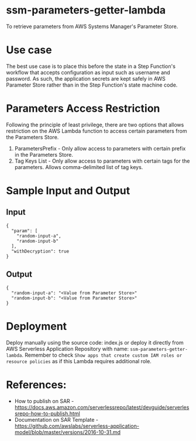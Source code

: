# ssm-parameters-getter-lambda

To retrieve parameters from AWS Systems Manager's Parameter Store. 

# Use case

The best use case is to place this before the state in a Step Function's workflow that accepts configuration as input such as username and password. As such, the application secrets are kept safely in AWS Parameter Store rather than in the Step Function's state machine code.


# Parameters Access Restriction

Following the principle of least privilege, there are two options that allows restriction on the AWS Lambda function to access certain parameters from the Parameters Store.

1. ParametersPrefix - Only allow access to parameters with certain prefix in the Parameters Store. 
2. Tag Keys List - Only allow access to parameters with certain tags for the parameters. Allows comma-delimited list of tag keys.


# Sample Input and Output
## Input 
```
{
  "param": [
    "random-input-a",
    "random-input-b"
  ],
  "withDecryption": true
}
```
## Output
```
{
  "random-input-a": "<Value from Parameter Store>"
  "random-input-b": "<Value from Parameter Store>"
}
```

# Deployment

Deploy manually using the source code: index.js or deploy it directly from AWS Serverless Application Repository with name: `ssm-parameters-getter-lambda`. Remember to check `Show apps that create custom IAM roles or resource policies` as if this Lambda requires additional role. 


# References:
- How to publish on SAR - https://docs.aws.amazon.com/serverlessrepo/latest/devguide/serverlessrepo-how-to-publish.html
- Documentation on SAR Template - https://github.com/awslabs/serverless-application-model/blob/master/versions/2016-10-31.md